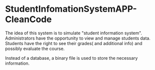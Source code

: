 # StudentInfomationSystemAPP-CleanCode
The idea of this system is to simulate "student information system".  
Administrators have the opportunity to view and manage students data. 
Students have the right to see their grades( and additional info) and possibly evaluate the course. 

Instead of a database, a binary file is used to store the necessary information.
